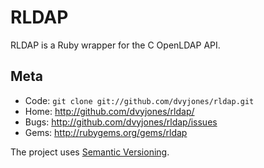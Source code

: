 RLDAP
=====

RLDAP is a Ruby wrapper for the C OpenLDAP API.

Meta
----

* Code: `git clone git://github.com/dvyjones/rldap.git`
* Home: <http://github.com/dvyjones/rldap/>
* Bugs: <http://github.com/dvyjones/rldap/issues>
* Gems: <http://rubygems.org/gems/rldap>

The project uses [Semantic Versioning][sv].

[sv]: http://semver.org
